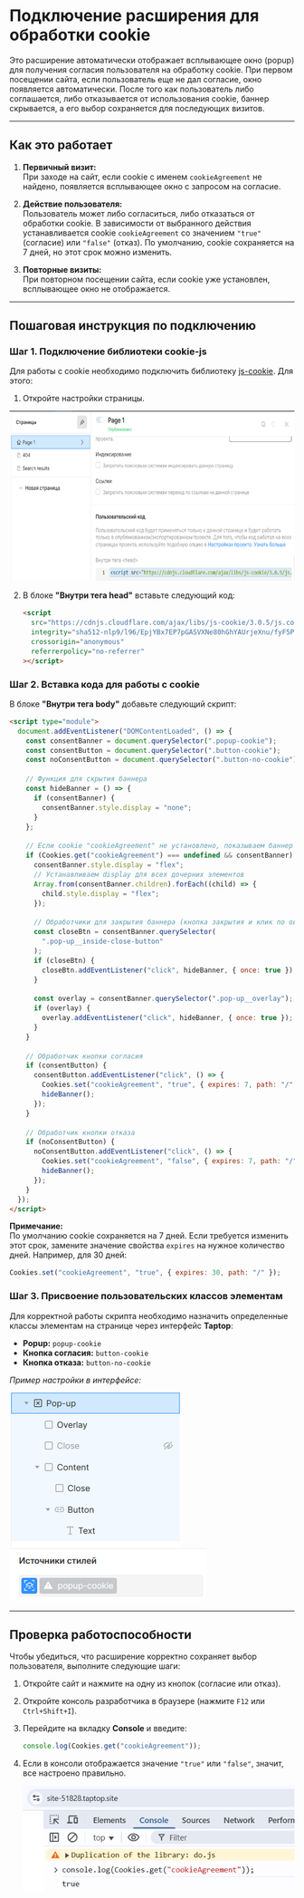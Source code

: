 # Подключение расширения для обработки cookie

Это расширение автоматически отображает всплывающее окно (popup) для получения согласия пользователя на обработку cookie. При первом посещении сайта, если пользователь еще не дал согласие, окно появляется автоматически. После того как пользователь либо соглашается, либо отказывается от использования cookie, баннер скрывается, а его выбор сохраняется для последующих визитов.

---

## Как это работает

1. **Первичный визит:**  
   При заходе на сайт, если cookie с именем `cookieAgreement` не найдено, появляется всплывающее окно с запросом на согласие.

2. **Действие пользователя:**  
   Пользователь может либо согласиться, либо отказаться от обработки cookie. В зависимости от выбранного действия устанавливается cookie `cookieAgreement` со значением `"true"` (согласие) или `"false"` (отказ). По умолчанию, cookie сохраняется на 7 дней, но этот срок можно изменить.

3. **Повторные визиты:**  
   При повторном посещении сайта, если cookie уже установлен, всплывающее окно не отображается.

---

## Пошаговая инструкция по подключению

### Шаг 1. Подключение библиотеки cookie-js

Для работы с cookie необходимо подключить библиотеку [js-cookie](https://github.com/js-cookie/js-cookie). Для этого:

1. Откройте настройки страницы.

<img src="image-1.png" alt="alt text" width="600" height="300">

2. В блоке **"Внутри тега head"** вставьте следующий код:

   ```html
   <script
     src="https://cdnjs.cloudflare.com/ajax/libs/js-cookie/3.0.5/js.cookie.min.js"
     integrity="sha512-nlp9/l96/EpjYBx7EP7pGASVXNe80hGhYAUrjeXnu/fyF5Py0/RXav4BBNs7n5Hx1WFhOEOWSAVjGeC3oKxDVQ=="
     crossorigin="anonymous"
     referrerpolicy="no-referrer"
   ></script>
   ```

### Шаг 2. Вставка кода для работы с cookie

В блоке **"Внутри тега body"** добавьте следующий скрипт:

```html
<script type="module">
  document.addEventListener("DOMContentLoaded", () => {
    const consentBanner = document.querySelector(".popup-cookie");
    const consentButton = document.querySelector(".button-cookie");
    const noConsentButton = document.querySelector(".button-no-cookie");

    // Функция для скрытия баннера
    const hideBanner = () => {
      if (consentBanner) {
        consentBanner.style.display = "none";
      }
    };

    // Если cookie "cookieAgreement" не установлено, показываем баннер
    if (Cookies.get("cookieAgreement") === undefined && consentBanner) {
      consentBanner.style.display = "flex";
      // Устанавливаем display для всех дочерних элементов
      Array.from(consentBanner.children).forEach((child) => {
        child.style.display = "flex";
      });

      // Обработчики для закрытия баннера (кнопка закрытия и клик по оверлею)
      const closeBtn = consentBanner.querySelector(
        ".pop-up__inside-close-button"
      );
      if (closeBtn) {
        closeBtn.addEventListener("click", hideBanner, { once: true });
      }

      const overlay = consentBanner.querySelector(".pop-up__overlay");
      if (overlay) {
        overlay.addEventListener("click", hideBanner, { once: true });
      }
    }

    // Обработчик кнопки согласия
    if (consentButton) {
      consentButton.addEventListener("click", () => {
        Cookies.set("cookieAgreement", "true", { expires: 7, path: "/" });
        hideBanner();
      });
    }

    // Обработчик кнопки отказа
    if (noConsentButton) {
      noConsentButton.addEventListener("click", () => {
        Cookies.set("cookieAgreement", "false", { expires: 7, path: "/" });
        hideBanner();
      });
    }
  });
</script>
```

**Примечание:**  
По умолчанию cookie сохраняется на 7 дней. Если требуется изменить этот срок, замените значение свойства `expires` на нужное количество дней. Например, для 30 дней:

```javascript
Cookies.set("cookieAgreement", "true", { expires: 30, path: "/" });
```

### Шаг 3. Присвоение пользовательских классов элементам

Для корректной работы скрипта необходимо назначить определенные классы элементам на странице через интерфейс **Taptop**:

- **Popup:** `popup-cookie`
- **Кнопка согласия:** `button-cookie`
- **Кнопка отказа:** `button-no-cookie`

_Пример настройки в интерфейсе:_

![Настройка popup](image-4.png)
![Настройка кнопок](image-5.png)

---

## Проверка работоспособности

Чтобы убедиться, что расширение корректно сохраняет выбор пользователя, выполните следующие шаги:

1. Откройте сайт и нажмите на одну из кнопок (согласие или отказ).
2. Откройте консоль разработчика в браузере (нажмите `F12` или `Ctrl+Shift+I`).
3. Перейдите на вкладку **Console** и введите:

   ```javascript
   console.log(Cookies.get("cookieAgreement"));
   ```

4. Если в консоли отображается значение `"true"` или `"false"`, значит, все настроено правильно.

   ![Результат в консоли](image-7.png)
